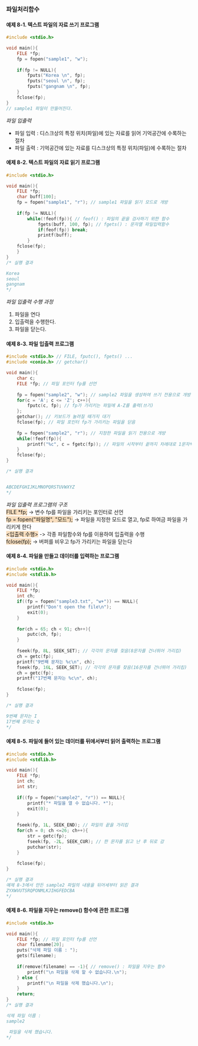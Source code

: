 ### 파일처리함수
#### 예제 8-1. 텍스트 파일의 자료 쓰기 프로그램
```c
#include <stdio.h>

void main(){
    FILE *fp;
    fp = fopen("sample1", "w");
    
    if(fp != NULL){
        fputs("Korea \n", fp);
        fputs("seoul \n", fp);
        fputs("gangnam \n", fp);
    }
    fclose(fp);
}
// sample1 파일이 만들어진다.
```
*파일 입출력*
- 파일 입력 : 디스크상의 특정 위치(파일)에 있는 자료를 읽어 기억공간에 수록하는 절차
- 파일 출력 : 기억공간에 있는 자료를 디스크상의 특정 위치(파일)에 수록하는 절차
#### 예제 8-2. 텍스트 파일의 자료 읽기 프로그램
```c
#include <stdio.h>

void main(){
    FILE *fp;
    char buff[100];
    fp = fopen("sample1", "r"); // sample1 파일을 읽기 모드로 개방
    
    if(fp != NULL){
        while(!feof(fp)){ // feof() : 파일의 끝을 검사하기 위한 함수
            fgets(buff, 100, fp); // fgets() : 문자열 파일입력함수
            if(feof(fp)) break;
            printf(buff);
        }
    fclose(fp);
    }
}
/* 실행 결과

Korea 
seoul 
gangnam
*/
```
*파일 입출력 수행 과정*
1. 파일을 연다
2. 입출력을 수행한다.
3. 파일을 닫는다.

#### 예제 8-3. 파일 입출력 프로그램
```c
#include <stdio.h> // FILE, fputc(), fgets() ...
#include <conio.h> // getchar()

void main(){
    char c;
    FILE *fp; // 파일 포인터 fp를 선언
    
    fp = fopen("sample2", "w"); // sample2 파일을 생성하여 쓰기 전용으로 개방
    for(c = 'A'; c <= 'Z'; c++){
        fputc(c, fp); // fp가 가리키는 파일에 A-Z를 출력(쓰기)
    };
    getchar(); // 키보드가 눌려질 때가지 대기
    fclose(fp); // 파일 포인터 fp가 가리키는 파일을 닫음
    
    fp = fopen("sample2", "r"); // 지정한 파일을 읽기 전용으로 개방
    while(!feof(fp)){
        printf("%c", c = fgetc(fp)); // 파일의 시작부터 끝까지 차례대로 1문자씩 읽어 들여 표시
    }
    fclose(fp);
}

/* 실행 결과


ABCDEFGHIJKLMNOPQRSTUVWXYZ
*/
```
*파일 입출력 프로그램의 구조*  
<span style='background-color:#F7DDBE'>FILE *fp;</span> -> 변수 fp를 파일을 가리키는 포인터로 선언  
<span style='background-color:#F7DDBE'>fp = fopen("파일명", "모드");</span> -> 파일을 지정한 모드로 열고, fp로 하여금 파일을 가리키게 한다  
<span style='background-color:#F7DDBE'>\<입출력 수행\></span> -> 각종 파일함수와 fp를 이용하여 입출력을 수행  
<span style='background-color:#F7DDBE'>fclose(fp);</span> -> 버퍼를 비우고 fp가 가리키는 파일을 닫는다  
  
#### 예제 8-4. 파일을 만들고 데이터를 입력하는 프로그램
```c
#include <stdio.h>
#include <stdlib.h>

void main(){
    FILE *fp;
    int ch;
    if((fp = fopen("sample3.txt", "w+")) == NULL){
        printf("Don't open the file\n");
        exit(0);
    }
    
    for(ch = 65; ch < 91; ch++){
        putc(ch, fp);
    }
    
    fseek(fp, 8L, SEEK_SET); // 각각의 문자를 찾음(8문자를 건너뛰어 가리킴)
    ch = getc(fp);
    printf("9번째 문자는 %c\n", ch);
    fseek(fp, 16L, SEEK_SET); // 각각의 문자를 찾음(16문자를 건너뛰어 가리킴)
    ch = getc(fp);
    printf("17번째 문자는 %c\n", ch);
    
    fclose(fp);
}

/* 실행 결과

9번째 문자는 I
17번째 문자는 Q
*/
```
#### 예제 8-5. 파일에 들어 있는 데이터를 뒤에서부터 읽어 출력하는 프로그램
```c
#include <stdio.h> 
#include <stdlib.h> 

void main(){
    FILE *fp; 
    int ch;
    int str;
    
    if((fp = fopen("sample2", "r")) == NULL){
        printf("* 파일을 열 수 없습니다. *");
        exit(0);
    }
    
    fseek(fp, 1L, SEEK_END); // 파일의 끝을 가리킴
    for(ch = 0; ch <=26; ch++){
        str = getc(fp);
        fseek(fp, -2L, SEEK_CUR); // 한 문자를 읽고 난 후 뒤로 감
        putchar(str);
    }
    
    fclose(fp);
}

/* 실행 결과
예제 8-3에서 만든 sample2 파일의 내용을 뒤어세부터 읽은 결과
ZYXWVUTSRQPONMLKJIHGFEDCBA
*/
```
#### 예제 8-6. 파일을 지우는 remove() 함수에 관한 프로그램
```c
#include <stdio.h> 

void main(){
    FILE *fp; // 파일 포인터 fp를 선언
    char filename[20];
    puts("삭제 파일 이름 : ");
    gets(filename);
    
    if(remove(filename) == -1){ // remove() : 파일을 지우는 함수
        printf("\n 파일을 삭제 할 수 없습니다.\n");
    } else {
        printf("\n 파일을 삭제 했습니다.\n");
    }
    return;
}
/* 실행 결과

삭제 파일 이름 : 
sample2

 파일을 삭제 했습니다.
*/
```